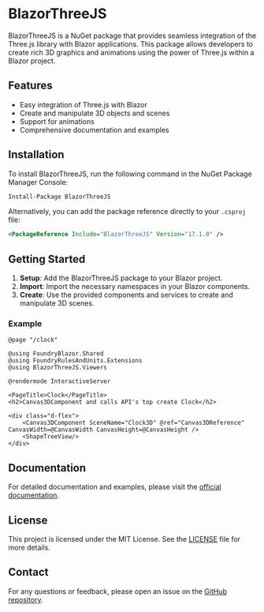 # BlazorThreeJS

BlazorThreeJS is a NuGet package that provides seamless integration of the Three.js library with Blazor applications. This package allows developers to create rich 3D graphics and animations using the power of Three.js within a Blazor project.

## Features

- Easy integration of Three.js with Blazor
- Create and manipulate 3D objects and scenes
- Support for animations 
- Comprehensive documentation and examples

## Installation

To install BlazorThreeJS, run the following command in the NuGet Package Manager Console:

```sh
Install-Package BlazorThreeJS
```

Alternatively, you can add the package reference directly to your `.csproj` file:

```xml
<PackageReference Include="BlazorThreeJS" Version="17.1.0" />
```

## Getting Started

1. **Setup**: Add the BlazorThreeJS package to your Blazor project.
2. **Import**: Import the necessary namespaces in your Blazor components.
3. **Create**: Use the provided components and services to create and manipulate 3D scenes.

### Example

```razor
@page "/clock"

@using FoundryBlazor.Shared
@using FoundryRulesAndUnits.Extensions
@using BlazorThreeJS.Viewers

@rendermode InteractiveServer

<PageTitle>Clock</PageTitle>
<h2>Canvas3DComponent and calls API's top create Clock</h2>

<div class="d-flex">
    <Canvas3DComponent SceneName="Clock3D" @ref="Canvas3DReference" CanvasWidth=@CanvasWidth CanvasHeight=@CanvasHeight />
    <ShapeTreeView/>
</div>
```

## Documentation

For detailed documentation and examples, please visit the [official documentation](https://github.com/ApprenticeFoundry/BlazorThreeJS).



## License

This project is licensed under the MIT License. See the [LICENSE](https://github.com/ApprenticeFoundry/BlazorThreeJS/blob/develop/LICENSE) file for more details.

## Contact

For any questions or feedback, please open an issue on the [GitHub repository](https://apprenticefoundry.github.io/).
